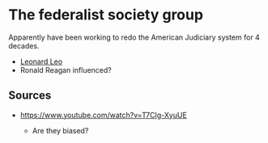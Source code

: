 # The federalist society group

Apparently have been working to redo the American Judiciary system for 4 decades.

- [Leonard Leo](../1059)
- Ronald Reagan influenced?

## Sources

- <https://www.youtube.com/watch?v=T7CIg-XyuUE>

  - Are they biased?
